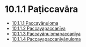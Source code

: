 

# 10.1.1 Paṭiccavāra

* [10.1.1.1 Paccayānuloma](10.1.1/10.1.1.1.md)
* [10.1.1.2 Paccayapaccanīya](10.1.1/10.1.1.2.md)
* [10.1.1.3 Paccayānulomapaccanīya](10.1.1/10.1.1.3.md)
* [10.1.1.4 Paccayapaccanīyānuloma](10.1.1/10.1.1.4.md)



